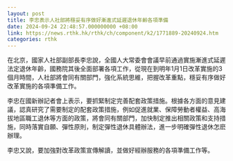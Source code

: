 ```yaml
---
layout: post
title: 李忠表示人社部將穩妥有序做好漸進式延遲退休年齡各項準備
date: 2024-09-24 22:48:57.000000000 +08:00
link: https://news.rthk.hk/rthk/ch/component/k2/1771889-20240924.htm
categories: rthk
---
```


在北京，國家人社部副部長李忠說，全國人大常委會會議早前通過實施漸進式延遲法定退休年齡，國務院其後全面部署各項工作，從現在到明年1月1日改革實施的3個月時間，人社部將會同有關部門，強化系統思維，把握改革重點，穩妥有序做好改革實施的各項準備工作。

李忠在國新辦記者會上表示，要抓緊制定完善配套政策措施。根據各方面的意見建議，認真研究了需要制定的配套政策措施，例如促進就業、保障勞動者權益、高海拔地區職工退休等方面的政策，將會同有關部門，加快制定推出相關政策和支持措施，同時落實自願、彈性原則，制定彈性退休具體辦法，進一步明確彈性退休怎麽辦理。

李忠又說，要加強對改革政策宣傳解讀，並做好經辦服務的各項準備工作等。
